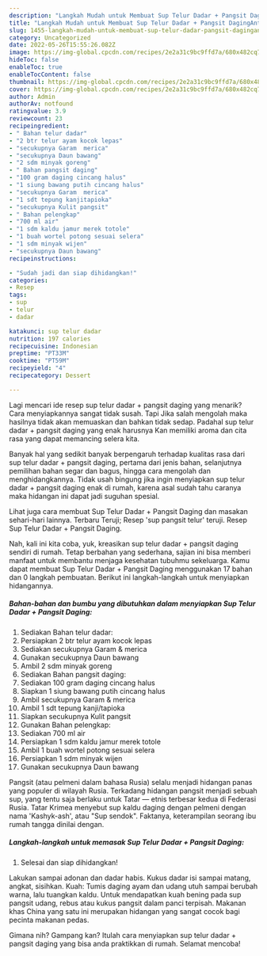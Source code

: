```yaml
---
description: "Langkah Mudah untuk Membuat Sup Telur Dadar + Pangsit DagingAnti Ribet"
title: "Langkah Mudah untuk Membuat Sup Telur Dadar + Pangsit DagingAnti Ribet"
slug: 1455-langkah-mudah-untuk-membuat-sup-telur-dadar-pangsit-daginganti-ribet
category: Uncategorized
date: 2022-05-26T15:55:26.082Z
image: https://img-global.cpcdn.com/recipes/2e2a31c9bc9ffd7a/680x482cq70/sup-telur-dadar-pangsit-daging-foto-resep-utama.jpg
hideToc: false
enableToc: true
enableTocContent: false
thumbnail: https://img-global.cpcdn.com/recipes/2e2a31c9bc9ffd7a/680x482cq70/sup-telur-dadar-pangsit-daging-foto-resep-utama.jpg
cover: https://img-global.cpcdn.com/recipes/2e2a31c9bc9ffd7a/680x482cq70/sup-telur-dadar-pangsit-daging-foto-resep-utama.jpg
author: Admin
authorAv: notfound
ratingvalue: 3.9
reviewcount: 23
recipeingredient:
- " Bahan telur dadar"
- "2 btr telur ayam kocok lepas"
- "secukupnya Garam  merica"
- "secukupnya Daun bawang"
- "2 sdm minyak goreng"
- " Bahan pangsit daging"
- "100 gram daging cincang halus"
- "1 siung bawang putih cincang halus"
- "secukupnya Garam  merica"
- "1 sdt tepung kanjitapioka"
- "secukupnya Kulit pangsit"
- " Bahan pelengkap"
- "700 ml air"
- "1 sdm kaldu jamur merek totole"
- "1 buah wortel potong sesuai selera"
- "1 sdm minyak wijen"
- "secukupnya Daun bawang"
recipeinstructions:

- "Sudah jadi dan siap dihidangkan!"
categories:
- Resep
tags:
- sup
- telur
- dadar

katakunci: sup telur dadar 
nutrition: 197 calories
recipecuisine: Indonesian
preptime: "PT33M"
cooktime: "PT59M"
recipeyield: "4"
recipecategory: Dessert

---
```



Lagi mencari ide resep sup telur dadar + pangsit daging yang menarik? Cara menyiapkannya sangat tidak susah. Tapi Jika salah mengolah maka hasilnya tidak akan memuaskan dan bahkan tidak sedap. Padahal sup telur dadar + pangsit daging yang enak harusnya Kan memiliki aroma dan cita rasa yang dapat memancing selera kita.


Banyak hal yang sedikit banyak berpengaruh terhadap kualitas rasa dari sup telur dadar + pangsit daging, pertama dari jenis bahan, selanjutnya pemilihan bahan segar dan bagus, hingga cara mengolah dan menghidangkannya. Tidak usah bingung jika ingin menyiapkan sup telur dadar + pangsit daging enak di rumah, karena asal sudah tahu caranya maka hidangan ini dapat jadi suguhan spesial.

Lihat juga cara membuat Sup Telur Dadar + Pangsit Daging dan masakan sehari-hari lainnya. Terbaru Teruji; Resep &#39;sup pangsit telur&#39; teruji. Resep Sup Telur Dadar + Pangsit Daging.


Nah, kali ini kita coba, yuk, kreasikan sup telur dadar + pangsit daging sendiri di rumah. Tetap berbahan yang sederhana, sajian ini bisa memberi manfaat untuk membantu menjaga kesehatan tubuhmu sekeluarga. Kamu dapat membuat Sup Telur Dadar + Pangsit Daging menggunakan 17 bahan dan 0 langkah pembuatan. Berikut ini langkah-langkah untuk menyiapkan hidangannya.

<!--inarticleads1-->

##### Bahan-bahan dan bumbu yang dibutuhkan dalam menyiapkan Sup Telur Dadar + Pangsit Daging:

1. Sediakan  Bahan telur dadar:
1. Persiapkan 2 btr telur ayam kocok lepas
1. Sediakan secukupnya Garam &amp; merica
1. Gunakan secukupnya Daun bawang
1. Ambil 2 sdm minyak goreng
1. Sediakan  Bahan pangsit daging:
1. Sediakan 100 gram daging cincang halus
1. Siapkan 1 siung bawang putih cincang halus
1. Ambil secukupnya Garam &amp; merica
1. Ambil 1 sdt tepung kanji/tapioka
1. Siapkan secukupnya Kulit pangsit
1. Gunakan  Bahan pelengkap:
1. Sediakan 700 ml air
1. Persiapkan 1 sdm kaldu jamur merek totole
1. Ambil 1 buah wortel potong sesuai selera
1. Persiapkan 1 sdm minyak wijen
1. Gunakan secukupnya Daun bawang


Pangsit (atau pelmeni dalam bahasa Rusia) selalu menjadi hidangan panas yang populer di wilayah Rusia. Terkadang hidangan pangsit menjadi sebuah sup, yang tentu saja berlaku untuk Tatar — etnis terbesar kedua di Federasi Rusia. Tatar Krimea menyebut sup kaldu daging dengan pelmeni dengan nama &#39;Kashyk-ash&#39;, atau &#34;Sup sendok&#34;. Faktanya, keterampilan seorang ibu rumah tangga dinilai dengan. 

<!--inarticleads2-->

##### Langkah-langkah untuk memasak Sup Telur Dadar + Pangsit Daging:


1. Selesai dan siap dihidangkan!

Lakukan sampai adonan dan dadar habis. Kukus dadar isi sampai matang, angkat, sisihkan. Kuah: Tumis daging ayam dan udang utuh sampai berubah warna, lalu tuangkan kaldu. Untuk mendapatkan kuah bening pada sup pangsit udang, rebus atau kukus pangsit dalam panci terpisah. Makanan khas China yang satu ini merupakan hidangan yang sangat cocok bagi pecinta makanan pedas. 

Gimana nih? Gampang kan? Itulah cara menyiapkan sup telur dadar + pangsit daging yang bisa anda praktikkan di rumah. Selamat mencoba!
